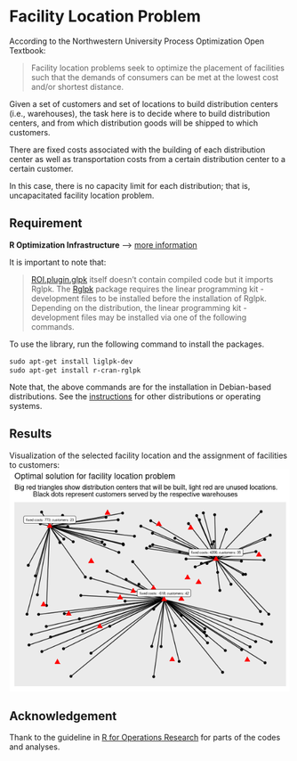 # Facility Location Problem

According to the Northwestern University Process Optimization Open Textbook:
> Facility location problems seek to optimize the placement of facilities such that the demands of consumers can be met at the lowest cost and/or shortest distance. 

Given a set of customers and set of locations to build distribution centers (i.e., warehouses), the task here is to decide where to build distribution centers, and from which distribution goods will be shipped to which customers.

There are fixed costs associated with the building of each distribution center as well as transportation costs from a certain distribution center to a certain customer.

In this case, there is no capacity limit for each distribution; that is, uncapacitated facility location problem.

## Requirement

**R Optimization Infrastructure** --> [more information](https://roi.r-forge.r-project.org/index.html)

It is important to note that:
> [ROI.plugin.glpk](https://cran.r-project.org/web/packages/ROI.plugin.glpk/index.html) itself doesn’t contain compiled code but it imports Rglpk. The [Rglpk](https://cran.r-project.org/web/packages/Rglpk/index.html) package requires the linear programming kit - development files to be installed before the installation of Rglpk. Depending on the distribution, the linear programming kit - development files may be installed via one of the following commands.

To use the library, run the following command to install the packages.
```
sudo apt-get install liglpk-dev
sudo apt-get install r-cran-rglpk
```

Note that, the above commands are for the installation in Debian-based distributions. See the [instructions](https://roi.r-forge.r-project.org/installation.html) for other distributions or operating systems.

## Results

Visualization of the selected facility location and the assignment of facilities to customers:
![result](https://github.com/ornwipa/facility_location/blob/main/result.png)

## Acknowledgement

Thank to the guideline in [R for Operations Research](https://www.r-orms.org/) for parts of the codes and analyses.
